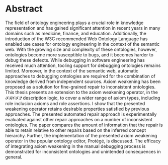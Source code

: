 # Abstract

The field of ontology engineering plays a crucial role in knowledge representation and has gained significant attention in recent years in many domains such as medicine, finance, and education. Additionally, the introduction of the W3C recommended Web Ontology Language has enabled use cases for ontology engineering in the context of the semantic web. With the growing size and complexity of these ontologies, however, ontologies become more susceptible to bugs, and it becomes harder to debug these defects. While debugging in software engineering has received much attention, tooling support for debugging ontologies remains limited. Moreover, in the context of the semantic web, automatic approaches to debugging ontologies are required for the combination of knowledge derived from independent sources. Axiom weakening has been proposed as a solution for fine-grained repair to inconsistent ontologies. This thesis presents an extension to the axiom weakening operator, in the $\mathcal{SROIQ}$ description logic, to cover a wider range of axiom types, including role inclusion axioms and role assertions. I show that the presented weakening operator retains desirable properties satisfied by previous approaches. The presented automated repair approach is experimentally evaluated against other repair approaches on a number of inconsistent ontologies. The paper compares the amount of information that the repair is able to retain relative to other repairs based on the inferred concept hierarchy. Further, the implementation of the presented axiom weakening operator in the popular ontology editor, Protégé, is discussed. The efficacy of integrating axiom weakening in the manual debugging process is demonstrated for inconsistent ontologies and unintended consequences in general.